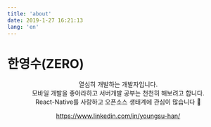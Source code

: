 ```yaml
---
title: 'about'
date: 2019-1-27 16:21:13
lang: 'en'
---
```


# 한영수(ZERO)

<div align="center">

열심히 개발하는 개발자입니다.  
모바일 개발을 좋아라하고 서버개발 공부는 천천히 해보려고 합니다.  
React-Native를 사랑하고 오픈소스 생태계에 관심이 많습니다 🌈

https://www.linkedin.com/in/youngsu-han/

</div>
